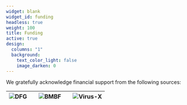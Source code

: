 ```yaml
---
widget: blank
widget_id: funding
headless: true
weight: 100
title: Funding
active: true
design:
  columns: "1"
  background:
    text_color_light: false
    image_darken: 0
---
```

We gratefully acknowledge financial support from the following sources:

![DFG](dfg.png) | |![BMBF](bmbf.png) | | ![Virus-X](virusx.png)
-|-|-|-|-


